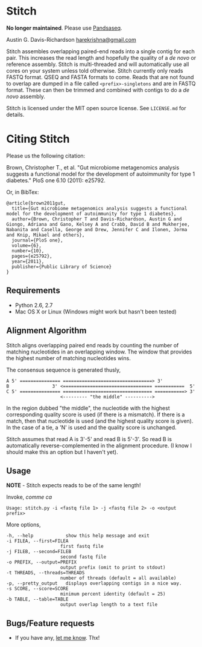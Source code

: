 # Stitch

**No longer maintained**. Please use [Pandsaseq](https://github.com/neufeld/pandaseq).

Austin G. Davis-Richardson
<harekrishna@gmail.com>

Stitch assembles overlapping paired-end reads into a single contig for each
pair. This increases the read length and hopefully the quality of a _de novo_
or reference assembly. Stitch is multi-threaded and will automatically use all
cores on your system unless told otherwise. Stitch currently only reads FASTQ
format. QSEQ and FASTA formats to come. Reads that are not found to overlap are
dumped in a file called `<prefix>-singletons` and are in FASTQ format. These
can then be trimmed and combined with contigs to do a _de novo_ assembly.

Stitch is licensed under the MIT open source license. See `LICENSE.md` for
details.

# Citing Stitch

Please us the following citation:

Brown, Christopher T., et al. "Gut microbiome metagenomics analysis suggests a
functional model for the development of autoimmunity for type 1 diabetes." PloS
one 6.10 (2011): e25792.

Or, in BibTex:

```
@article{brown2011gut,
  title={Gut microbiome metagenomics analysis suggests a functional model for the development of autoimmunity for type 1 diabetes},
  author={Brown, Christopher T and Davis-Richardson, Austin G and Giongo, Adriana and Gano, Kelsey A and Crabb, David B and Mukherjee, Nabanita and Casella, George and Drew, Jennifer C and Ilonen, Jorma and Knip, Mikael and others},
  journal={PloS one},
  volume={6},
  number={10},
  pages={e25792},
  year={2011},
  publisher={Public Library of Science}
}
```

## Requirements

- Python 2.6, 2.7
- Mac OS X or Linux (Windows might work but hasn't been tested)

## Alignment Algorithm

Stitch aligns overlapping paired end reads by counting the number of matching
nucleotides in an overlapping window. The window that provides the highest
number of matching nucleotides wins.

The consensus sequence is generated thusly,

    A 5' =============== =================================> 3'
    B                3' <================================= ===========  5'
    C 5' =============== ================================= ===========> 3'
                        <--------- "the middle" ---------->

In the region dubbed "the middle", the nucleotide with the highest
corresponding quality score is used (if there is a mismatch). If there is a
match, then that nucleotide is used (and the highest quality score is  given).
In the case of a tie, a 'N' is used and the quality score is unchanged.

Stitch assumes that read A is 3'-5' and read B is 5'-3'. So read B is
automatically reverse-complemented in the alignment procedure. (I know I should
make this an option but I haven't yet).

## Usage

**NOTE** - Stitch expects reads to be of the same length!

Invoke, _comme ca_

    Usage: stitch.py -i <fastq file 1> -j <fastq file 2> -o <output prefix>

More options,

    -h, --help            show this help message and exit
    -i FILEA, --first=FILEA
                        first fastq file
    -j FILEB, --second=FILEB
                        second fastq file
    -o PREFIX, --output=PREFIX
                        output prefix (omit to print to stdout)
    -t THREADS, --threads=THREADS
                        number of threads (default = all available)
    -p, --pretty_output   displays overlapping contigs in a nice way.
    -s SCORE, --score=SCORE
                        minimum percent identity (default = 25)
    -b TABLE, --table=TABLE
                        output overlap length to a text file

## Bugs/Feature requests

 - If you have any, [let me know](https://github.com/audy/stitch/issues). Thx!
